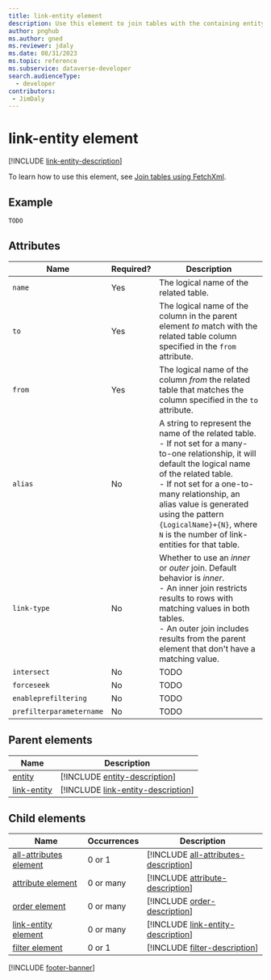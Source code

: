 ```yaml
---
title: link-entity element
description: Use this element to join tables with the containing entity or link-entity element.
author: pnghub
ms.author: gned
ms.reviewer: jdaly
ms.date: 08/31/2023
ms.topic: reference
ms.subservice: dataverse-developer
search.audienceType: 
  - developer
contributors:
 - JimDaly
---
```

# link-entity element

[!INCLUDE [link-entity-description](includes/link-entity-description.md)]

To learn how to use this element, see [Join tables using FetchXml](../join-tables.md).

## Example

```xml
TODO
```

## Attributes

|Name|Required?|Description|
|---------|---------|---------|
|`name`|Yes|The logical name of the related table.|
|`to`|Yes|The logical name of the column in the parent element *to* match with the related table column specified in the `from` attribute.|
|`from`|Yes|The logical name of the column *from* the related table that matches the column specified in the `to` attribute.|
|`alias`|No|A string to represent the name of the related table.<br />-  If not set for a many-to-one relationship, it will default the logical name of the related table.<br />- If not set for a one-to-many relationship, an alias value is generated using the pattern `{LogicalName}+{N}`, where `N` is the number of link-entities for that table.|
|`link-type`|No|Whether to use an *inner* or *outer* join. Default behavior is *inner*.<br />- An inner join restricts results to rows with matching values in both tables.<br />- An outer join includes results from the parent element that don't have a matching value.|
|`intersect`|No|TODO|
|`forceseek`|No|TODO|
|`enableprefiltering`|No|TODO|
|`prefilterparametername`|No|TODO|

## Parent elements

|Name|Description|
|---------|---------|
|[entity](entity.md)|[!INCLUDE [entity-description](includes/entity-description.md)]|
|[link-entity](link-entity.md)|[!INCLUDE [link-entity-description](includes/link-entity-description.md)]|

## Child elements

|Name|Occurrences|Description|
|---------|---------|---------|
|[all-attributes element](all-attributes.md)|0 or 1|[!INCLUDE [all-attributes-description](includes/all-attributes-description.md)]|
|[attribute element](attribute.md)|0 or many|[!INCLUDE [attribute-description](includes/attribute-description.md)]|
|[order element](order.md)|0 or many|[!INCLUDE [order-description](includes/order-description.md)]|
|[link-entity element](link-entity.md)|0 or many|[!INCLUDE [link-entity-description](includes/link-entity-description.md)]|
|[filter element](filter.md)|0 or 1|[!INCLUDE [filter-description](includes/filter-description.md)]|

[!INCLUDE [footer-banner](../../../../includes/footer-banner.md)]
